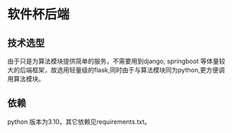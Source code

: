 # 软件杯后端

## 技术选型

由于只是为算法模块提供简单的服务，不需要用到django, springboot 等体量较大的后端框架，故选用轻量级的flask,同时由于与算法模块同为python,更方便调用算法模块。

## 依赖

python 版本为3.10，其它依赖见requirements.txt。